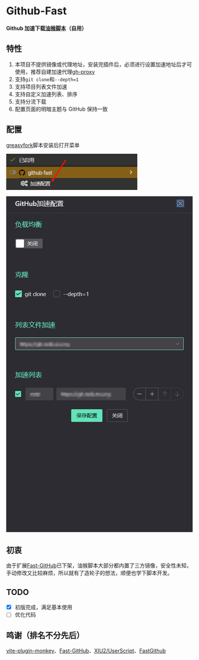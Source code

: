 # Github-Fast

**Github 加速下载[油猴脚本](https://greasyfork.org/zh-CN/scripts/504224-github%E5%8A%A0%E9%80%9F%E4%B8%8B%E8%BD%BD)（自用）**

## 特性

1. 本项目不提供镜像或代理地址，安装完插件后，必须进行设置加速地址后才可使用，推荐自建加速代理[gh-proxy](https://github.com/hunshcn/gh-proxy)
2. 支持`git clone`和`--depth=1`
3. 支持项目列表文件加速
4. 支持自定义加速列表、排序
5. 支持分流下载
6. 配置页面的明暗主题与 GitHub 保持一致

## 配置

[greasyfork](https://greasyfork.org/zh-CN/scripts/504224-github%E5%8A%A0%E9%80%9F%E4%B8%8B%E8%BD%BD)脚本安装后打开菜单

![alt text](docs/截图2.png)

![alt text](docs/截图1.png)

## 初衷

由于扩展[Fast-GitHub](https://fhefh2015.github.io/Fast-GitHub/)已下架，油猴脚本大部分都内置了三方镜像，安全性未知，手动修改又比较麻烦，所以就有了造轮子的想法，顺便也学下脚本开发。

## TODO

- [x] 初版完成，满足基本使用
- [ ] 优化代码

## 鸣谢（排名不分先后）

[vite-plugin-monkey](https://github.com/lisonge/vite-plugin-monkey)、[Fast-GitHub](https://fhefh2015.github.io/Fast-GitHub/)、[XIU2/UserScript](https://github.com/XIU2/UserScript)、[FastGithub](https://github.com/RC1844/FastGithub)
